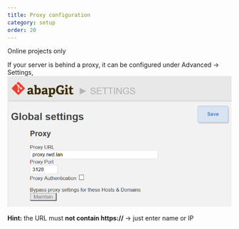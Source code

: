 ```yaml
---
title: Proxy configuration
category: setup
order: 20
---
```


Online projects only

If your server is behind a proxy, it can be configured under Advanced -> Settings,
![](img/proxy.png)

**Hint:** the URL must **not contain https://** -> just enter name or IP
